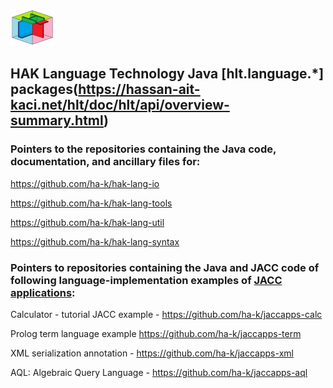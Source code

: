![alt text](https://github.com/ha-k/pics-and-logos/blob/master/small-haklt-logo-png.png "HAK Language Technologies logo")
## HAK Language Technology Java [hlt.language.*] packages(https://hassan-ait-kaci.net/hlt/doc/hlt/api/overview-summary.html)

### Pointers to the repositories containing the Java code, documentation, and ancillary files for:

  https://github.com/ha-k/hak-lang-io
 
  https://github.com/ha-k/hak-lang-tools
 
  https://github.com/ha-k/hak-lang-util
 
  https://github.com/ha-k/hak-lang-syntax  

### Pointers to repositories containing the Java and JACC code of following language-implementation examples of [JACC applications](https://github.com/ha-k/jacc-apps):

  Calculator - tutorial JACC example - https://github.com/ha-k/jaccapps-calc

  Prolog term language example https://github.com/ha-k/jaccapps-term

  XML serialization annotation - https://github.com/ha-k/jaccapps-xml

  AQL: Algebraic Query Language - https://github.com/ha-k/jaccapps-aql
